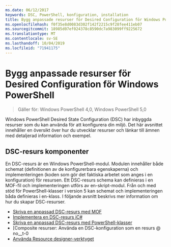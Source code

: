 ```yaml
---
ms.date: 06/12/2017
keywords: DSC, PowerShell, konfiguration, installation
title: Bygg anpassade resurser för Desired Configuration för Windows PowerShell
ms.openlocfilehash: f0f35e8d0083d302f142f2215c9f28fee411eb07
ms.sourcegitcommit: 18985d07ef024378c8590dc7a983099ff9225672
ms.translationtype: MT
ms.contentlocale: sv-SE
ms.lasthandoff: 10/04/2019
ms.locfileid: "71941175"
---
```

# <a name="build-custom-windows-powershell-desired-state-configuration-resources"></a>Bygg anpassade resurser för Desired Configuration för Windows PowerShell

> Gäller för: Windows PowerShell 4,0, Windows PowerShell 5,0

Windows PowerShell Desired State Configuration (DSC) har inbyggda resurser som du kan använda för att konfigurera din miljö. Det här avsnittet innehåller en översikt över hur du utvecklar resurser och länkar till ämnen med detaljerad information och exempel.

## <a name="dsc-resource-components"></a>DSC-resurs komponenter

En DSC-resurs är en Windows PowerShell-modul. Modulen innehåller både schemat (definitionen av de konfigurerbara egenskaperna) och implementeringen (koden som gör det faktiska arbetet som anges i en konfiguration) för resursen. Ett DSC-resurs schema kan definieras i en MOF-fil och implementeringen utförs av en-skript-modul. Från och med stöd för PowerShell-klasser i version 5 kan schemat och implementeringen båda definieras i en-klass. I följande avsnitt beskrivs mer information om hur du skapar DSC-resurser.

* [Skriva en anpassad DSC-resurs med MOF](authoringResourceMOF.md)
* [Implementera en DSC-resurs iC#](authoringResourceMofCS.md)
* [Skriva en anpassad DSC-resurs med PowerShell-klasser](authoringResourceClass.md)
* [Composite resurser: Använda en DSC-konfiguration som en resurs @ no__t-0
* [Använda Resource designer-verktyget](authoringResourceMofDesigner.md)
